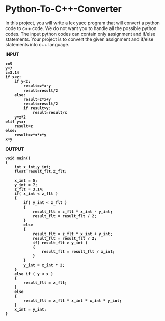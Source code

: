 # Python-To-C++-Converter
In this project, you will write a lex yacc program that will convert a python code to c++ code. We do not want you to handle all the possible python codes. The input python codes can contain only assignment and if/else statements. Your project is to convert the given assignment and if/else statements into c++ language.

<b>INPUT
```
x=5
y=7
z=3.14
if x<z:
	if y<z:
		result=z*x-y
		result=result/2
	else:
		result=z*x+y
		result=result/2
		if result>y:
			result=result/x
	y=x*2
elif y<x:
	result=z
else:
	result=z*x*x*y
x=y
```

<b>OUTPUT

```
void main()
{
	int x_int,y_int;
	float result_flt,z_flt;

	x_int = 5;
	y_int = 7;
	z_flt = 3.14;
	if( x_int < z_flt )
	{
		if( y_int < z_flt )
		{
			result_flt = z_flt * x_int - y_int;
			result_flt = result_flt / 2;
		}
		else
		{
			result_flt = z_flt * x_int + y_int;
			result_flt = result_flt / 2;
			if( result_flt > y_int )
			{
				result_flt = result_flt / x_int;
			}
		}
		y_int = x_int * 2;
	}
	else if ( y < x )
	{
		result_flt = z_flt;
	}
	else
	{
		result_flt = z_flt * x_int * x_int * y_int;
	}
	x_int = y_int;
}
```
